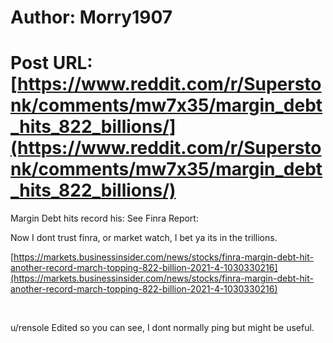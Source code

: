 # Author: Morry1907
# Post URL: [https://www.reddit.com/r/Superstonk/comments/mw7x35/margin_debt_hits_822_billions/](https://www.reddit.com/r/Superstonk/comments/mw7x35/margin_debt_hits_822_billions/)


Margin Debt hits record his:  See Finra Report:

Now I dont trust finra, or market watch, I bet ya its in the trillions.

[https://markets.businessinsider.com/news/stocks/finra-margin-debt-hit-another-record-march-topping-822-billion-2021-4-1030330216](https://markets.businessinsider.com/news/stocks/finra-margin-debt-hit-another-record-march-topping-822-billion-2021-4-1030330216)

&#x200B;

u/rensole   Edited so you can see, I dont normally ping but might be useful.    
